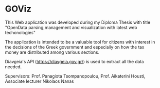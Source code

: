 GOViz
=====

This Web application was developed during my Diploma Thesis with title "OpenData parsing,management and visualization with latest web techonologies"

The application is intended to be a valuable tool for citizens with interest in the decisions of the Greek government and especially on how the tax money are distributed among various sections. 

Diavgeia's API (https://diavgeia.gov.gr/) is used to extract all the data needed.

Supervisors: Prof. Panagiota Tsompanopoulou, Prof. Aikaterini Housti, Associate lecturer Nikolaos Nanas
